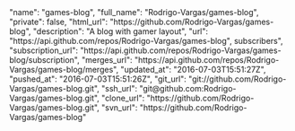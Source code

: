 <div class="col-md-4">
  <div class="project">
    "name": "games-blog",
    "full_name": "Rodrigo-Vargas/games-blog",
    "private": false,
    "html_url": "https://github.com/Rodrigo-Vargas/games-blog",
    "description": "A blog with gamer layout",
    "url": "https://api.github.com/repos/Rodrigo-Vargas/games-blog",
    subscribers",
    "subscription_url": "https://api.github.com/repos/Rodrigo-Vargas/games-blog/subscription",
    "merges_url": "https://api.github.com/repos/Rodrigo-Vargas/games-blog/merges",
    "updated_at": "2016-07-03T15:51:27Z",
    "pushed_at": "2016-07-03T15:51:26Z",
    "git_url": "git://github.com/Rodrigo-Vargas/games-blog.git",
    "ssh_url": "git@github.com:Rodrigo-Vargas/games-blog.git",
    "clone_url": "https://github.com/Rodrigo-Vargas/games-blog.git",
    "svn_url": "https://github.com/Rodrigo-Vargas/games-blog"      
  </div>
</div>